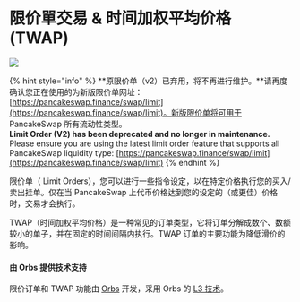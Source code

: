 # 限价單交易 & 时间加权平均价格 (TWAP)

![](<../../../.gitbook/assets/image (110).png>)

{% hint style="info" %}
**原限价单（v2）已弃用，将不再进行维护。**请再度确认您正在使用的为新版限价单网址：[https://pancakeswap.finance/swap/limit](https://pancakeswap.finance/swap/limit)。新版限价单将可用于 PancakeSwap 所有流动性类型。\
**Limit Order (V2) has been deprecated and no longer in maintenance.** Please ensure you are using the latest limit order feature that supports all PancakeSwap liquidity type: [https://pancakeswap.finance/swap/limit](https://pancakeswap.finance/swap/limit)
{% endhint %}

限价单（ Limit Orders），您可以进行一些指令设定，以在特定价格执行您的买入/卖出挂单。仅在当 PancakeSwap 上代币价格达到您的设定的（或更佳）价格时，交易才会执行。

TWAP（时间加权平均价格）是一种常见的订单类型，它将订单分解成数个、数额较小的单子，并在固定的时间间隔内执行。TWAP 订单的主要功能为降低滑价的影响。

#### 由 Orbs 提供技术支持 <a href="#powered-by-orbs" id="powered-by-orbs"></a>

限价订单和 TWAP 功能由 [Orbs](https://www.orbs.com/) 开发，采用 Orbs 的 [L3 技术](https://www.orbs.com/overview/)。
